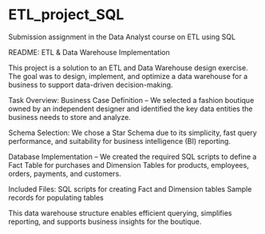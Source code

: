 # ETL_project_SQL
Submission assignment in the Data Analyst course on ETL using SQL

README: ETL & Data Warehouse Implementation

This project is a solution to an ETL and Data Warehouse design exercise. The goal was to design, implement, and optimize a data warehouse for a business to support data-driven decision-making.

Task Overview:
Business Case Definition – We selected a fashion boutique owned by an independent designer and identified the key data entities the business needs to store and analyze.

Schema Selection:
We chose a Star Schema due to its simplicity, fast query performance, and suitability for business intelligence (BI) reporting.

Database Implementation – We created the required SQL scripts to define a Fact Table for purchases and Dimension Tables for products, employees, orders, payments, and customers.

Included Files:
SQL scripts for creating Fact and Dimension tables
Sample records for populating tables

This data warehouse structure enables efficient querying, simplifies reporting, and supports business insights for the boutique.
